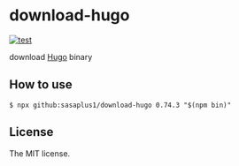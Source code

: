 # download-hugo

[![test](https://github.com/sasaplus1/download-hugo/workflows/test/badge.svg)](https://github.com/sasaplus1/download-hugo/actions?query=workflow%3Atest)

download [Hugo](https://gohugo.io/) binary

## How to use

```console
$ npx github:sasaplus1/download-hugo 0.74.3 "$(npm bin)"
```

## License

The MIT license.
